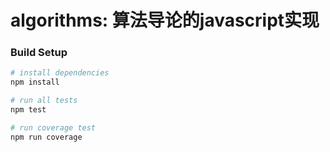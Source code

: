 # algorithms: 算法导论的javascript实现 #
### Build Setup
``` bash
# install dependencies
npm install

# run all tests
npm test

# run coverage test
npm run coverage
```
